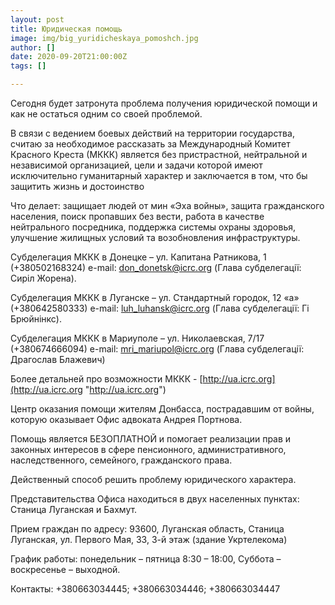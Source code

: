 ```yaml
---
layout: post
title: Юридическая помощь
image: img/big_yuridicheskaya_pomoshch.jpg
author: []
date: 2020-09-20T21:00:00Z
tags: []

---
```

Сегодня будет затронута проблема получения юридической помощи и как не остаться одним со своей проблемой.

В связи с ведением боевых действий на территории государства, считаю за необходимое рассказать за Международный Комитет Красного Креста (МККК) является без пристрастной, нейтральной и независимой организацией, цели и задачи которой имеют исключительно гуманитарный характер и заключается в том, что бы защитить жизнь и достоинство

Что делает: защищает людей от мин «Эха войны», защита гражданского населения, поиск пропавших без вести, работа в качестве нейтрального посредника, поддержка системы охраны здоровья, улучшение жилищных условий та возобновления инфраструктуры.

Субделегация МККК в Донецке – ул. Капитана Ратникова, 1 (+380502168324) e-mail: [don_donetsk@icrc.org](mailto:don_donetsk@icrc.org) (Глава субделегації: Cиріл Жорена).

Субделегация МККК в Луганске – ул. Стандартный городок, 12 «а» (+380642580333) e-mail: [luh_luhansk@icrc.org](mailto:luh_luhansk@icrc.org) (Глава субделегації: Гі Брюйнінкс).

Субделегация МККК в Мариуполе – ул. Николаевская, 7/17 (+380674666094) e-mail: [mri_mariupol@icrc.org](mailto:mri_mariupol@icrc.org) (Глава субделегації: Драгослав Блажевич)

Более детальней про возможности МККК - [http://ua.icrc.org](http://ua.icrc.org "http://ua.icrc.org")

Центр оказания помощи жителям Донбасса, пострадавшим от войны, которую оказывает Офис адвоката Андрея Портнова.

Помощь является БЕЗОПЛАТНОЙ и помогает реализации прав и законных интересов в сфере пенсионного, административного, наследственного, семейного, гражданского права.

Действенный способ решить проблему юридического характера.

Представительства Офиса находиться в двух населенных пунктах: Станица Луганская и Бахмут.

Прием граждан по адресу: 93600, Луганская область, Станица Луганская, ул. Первого Мая, 33, 3-й этаж (здание Укртелекома)

График работы: понедельник – пятница 8:30 – 18:00, Суббота – воскресенье – выходной.

Контакты: +380663034445; +380663034446; +380663034447